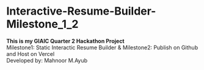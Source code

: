 # Interactive-Resume-Builder-Milestone_1_2
<b>This is my GIAIC Quarter 2 Hackathon Project</b>
<br>
Milestone1: Static Interactic Resume Builder & Milestone2: Publish on Github and Host on Vercel
<br>
Developed by: Mahnoor M.Ayub
